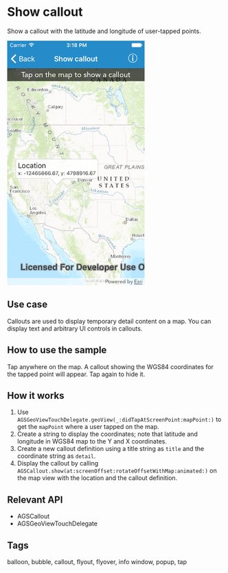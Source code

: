 # Show callout

Show a callout with the latitude and longitude of user-tapped points.

![Image of show callout](show-callout.png)

## Use case

Callouts are used to display temporary detail content on a map. You can display text and arbitrary UI controls in callouts.

## How to use the sample

Tap anywhere on the map. A callout showing the WGS84 coordinates for the tapped point will appear. Tap again to hide it.

## How it works

1. Use `AGSGeoViewTouchDelegate.geoView(_:didTapAtScreenPoint:mapPoint:)` to get the `mapPoint` where a user tapped on the map.
4. Create a string to display the coordinates; note that latitude and longitude in WGS84 map to the Y and X coordinates.
5. Create a new callout definition using a title string as `title` and the coordinate string as `detail`.
6. Display the callout by calling `AGSCallout.show(at:screenOffset:rotateOffsetWithMap:animated:)` on the map view with the location and the callout definition.

## Relevant API

* AGSCallout
* AGSGeoViewTouchDelegate

## Tags

balloon, bubble, callout, flyout, flyover, info window, popup, tap
